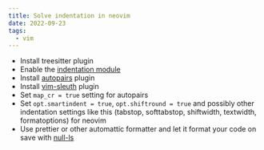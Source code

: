```yaml
---
title: Solve indentation in neovim
date: 2022-09-23
tags:
  - vim
---
```


- Install treesitter plugin
- Enable the [indentation module](https://github.com/nvim-treesitter/nvim-treesitter#indentation)
- Install [autopairs](https://github.com/windwp/nvim-autopairs) plugin
- Install [vim-sleuth](https://github.com/tpope/vim-sleuth) plugin
- Set `map_cr = true` setting for autopairs
- Set `opt.smartindent = true`, `opt.shiftround = true` and possibly other
  indentation settings like this (tabstop, softtabstop, shiftwidth, textwidth, formatoptions) for neovim
- Use prettier or other automattic formatter and let it format your code on save
  with [null-ls](https://github.com/jose-elias-alvarez/null-ls.nvim)
